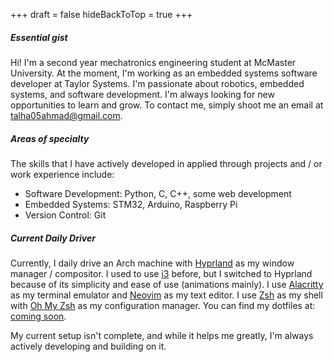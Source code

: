 +++
draft = false
hideBackToTop = true
+++


##### Essential gist
Hi! I'm a second year mechatronics engineering student at McMaster University. At the moment, I'm working as an embedded systems software developer at Taylor Systems. I'm passionate about robotics, embedded systems, and software development. I'm always looking for new opportunities to learn and grow. To contact me, simply shoot me an email at [talha05ahmad@gmail.com](mailto:talha05ahmad@gmail.com).
##### Areas of specialty
The skills that I have actively developed in applied through projects and / or work experience include:
- Software Development: Python, C, C++, some web development
- Embedded Systems: STM32, Arduino, Raspberry Pi
- Version Control: Git

##### Current Daily Driver
Currently, I daily drive an Arch machine with [Hyprland](https://github.com/hyprwm/Hyprland) as my window manager / compositor. I used to use [i3](https://i3wm.org/) before, but I switched to Hyprland because of its simplicity and ease of use (animations mainly). I use [Alacritty](https://alacritty.org/) as my terminal emulator and [Neovim](https://neovim.io/) as my text editor. I use [Zsh](https://www.zsh.org/) as my shell with [Oh My Zsh](https://ohmyz.sh/) as my configuration manager. You can find my dotfiles at: [coming soon](#).

My current setup isn't complete, and while it helps me greatly, I'm always actively developing and building on it.

